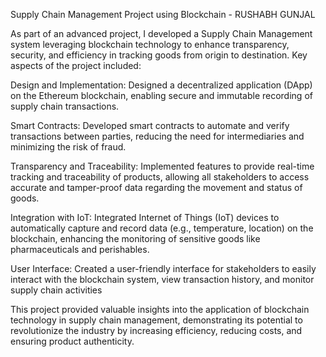 Supply Chain Management Project using Blockchain - RUSHABH GUNJAL

As part of an advanced project, I developed a Supply Chain Management system leveraging blockchain technology to enhance transparency, security, and efficiency in tracking goods from origin to destination. Key aspects of the project included:

Design and Implementation: Designed a decentralized application (DApp) on the Ethereum blockchain, enabling secure and immutable recording of supply chain transactions.

Smart Contracts: Developed smart contracts to automate and verify transactions between parties, reducing the need for intermediaries and minimizing the risk of fraud.

Transparency and Traceability: Implemented features to provide real-time tracking and traceability of products, allowing all stakeholders to access accurate and tamper-proof data regarding the movement and status of goods.

Integration with IoT: Integrated Internet of Things (IoT) devices to automatically capture and record data (e.g., temperature, location) on the blockchain, enhancing the monitoring of sensitive goods like pharmaceuticals and perishables.

User Interface: Created a user-friendly interface for stakeholders to easily interact with the blockchain system, view transaction history, and monitor supply chain activities

This project provided valuable insights into the application of blockchain technology in supply chain management, demonstrating its potential to revolutionize the industry by increasing efficiency, reducing costs, and ensuring product authenticity.


